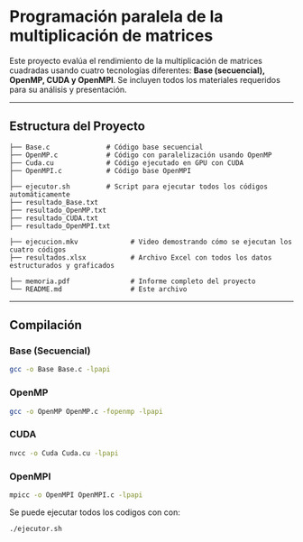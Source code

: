 # Programación paralela de la multiplicación de matrices

Este proyecto evalúa el rendimiento de la multiplicación de matrices cuadradas usando cuatro tecnologías diferentes:
**Base (secuencial), OpenMP, CUDA y OpenMPI**. Se incluyen todos los materiales requeridos para su análisis y presentación.

---

## Estructura del Proyecto

```
├── Base.c              # Código base secuencial
├── OpenMP.c            # Código con paralelización usando OpenMP
├── Cuda.cu             # Código ejecutado en GPU con CUDA
├── OpenMPI.c           # Código base OpenMPI
│  
├── ejecutor.sh         # Script para ejecutar todos los códigos automáticamente              
├── resultado_Base.txt
├── resultado_OpenMP.txt
├── resultado_CUDA.txt
├── resultado_OpenMPI.txt

├── ejecucion.mkv             # Video demostrando cómo se ejecutan los cuatro códigos
├── resultados.xlsx           # Archivo Excel con todos los datos estructurados y graficados

├── memoria.pdf               # Informe completo del proyecto
└── README.md                 # Este archivo
```

---

## Compilación

### Base (Secuencial)

```bash
gcc -o Base Base.c -lpapi
```

### OpenMP

```bash
gcc -o OpenMP OpenMP.c -fopenmp -lpapi
```

### CUDA

```bash
nvcc -o Cuda Cuda.cu -lpapi
```

### OpenMPI

```bash
mpicc -o OpenMPI OpenMPI.c -lpapi
```

Se puede ejecutar todos los codigos con con:

```bash
./ejecutor.sh
```
